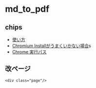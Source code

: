 # md_to_pdf

## chips

- [使い方](https://github.com/yzane/vscode-markdown-pdf/blob/master/README.ja.md#%E4%BD%BF%E3%81%84%E6%96%B9)
- [Chromium Installがうまくいかない場合](https://github.com/yzane/vscode-markdown-pdf/blob/master/README.ja.md#markdown-pdfexecutablepath)s
- [Chrome 実行パス](chrome://version/)

<div class="page"/>

## 改ページ
```
<div class="page"/>
```